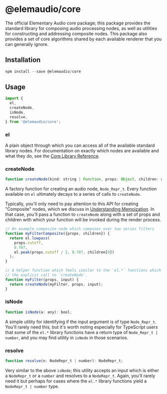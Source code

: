 # @elemaudio/core

The official Elementary Audio core package; this package provides the standard library for composing
audio processing nodes, as well as utilities for constructing and addressing composite nodes. This package
also provides a set of core algorithms shared by each available renderer that you can generally ignore.

## Installation

```js
npm install --save @elemaudio/core
```

## Usage

```js
import {
  el,
  createNode,
  isNode,
  resolve,
} from '@elemaudio/core';
```

### el

A plain object through which you can access all of the available standard library nodes. For
documentation on exactly which nodes are available and what they do, see the [Core Library Reference](../LibraryIndex.md).

### createNode

```js
function createNode(kind: string | Function, props: Object, children: array<Node_Repr_t | number>): Node_Repr_t;
```

A factory function for creating an audio node, `Node_Repr_t`. Every function available on `el` ultimately decays
to a series of calls to `createNode`.

Typically, you'll only need to pay attention to this API for creating "Composite" nodes, which we discuss in
[Understanding Memoization](../guides/Understanding_Memoization.md). In that case, you'll pass a function to `createNode`
along with a set of props and children with which your function will be invoked during the render process.

```js
// An example composite node which composes over two series filters
function myFilterComposite({props, children}) {
  return el.lowpass(
    props.cutoff,
    0.707,
    el.peak(props.cutoff / 2, 0.707, children[0])
  );
}

// A helper function which feels similar to the `el.*` functions which hides away
// the explicit call to `createNode`.
function myFilter(props, input) {
  return createNode(myFilter, props, input);
}
```

### isNode

```js
function isNode(a: any): bool;
```

A simple utility for identifying if the input argument is of type `Node_Repr_t`. You'll rarely need this,
but it's worth noting especially for TypeScript users that some of the `el.*` library functions have
a return type of `Node_Repr_t | number`, and you may find utility in `isNode` in those scenarios.


### resolve

```js
function resolve(n: NodeRepr_t | number): NodeRepr_t;
```

Very similar to the above `isNode`; this utility accepts an input which is either a `NodeRepr_t` or a `number`
and resolves to a `NodeRepr_t`. Again, you'll rarely need it but perhaps for cases where the `el.*` library
functions yield a `NodeRepr_t | number` type.
